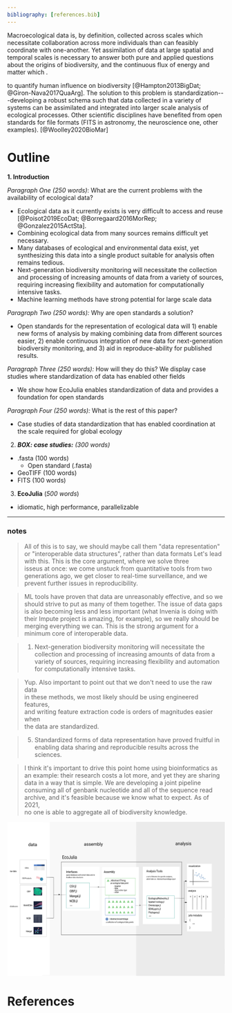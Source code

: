 ```yaml
---
bibliography: [references.bib]
---
```

Macroecological data is, by definition, collected across scales which necessitate collaboration across more individuals than can feasibly coordinate with one-another. Yet assimilation of data at large spatial and temporal scales is necessary to answer both pure and applied questions about the origins of biodiversity,  and the continuous flux of energy and matter which .

 to quantify human influence on biodiversity [@Hampton2013BigDat; @Giron-Nava2017QuaArg]. The solution to this problem is standardization---developing a robust schema such that data collected in a variety of systems can be assimilated and integrated into larger scale analysis of ecological processes. Other scientific disciplines have benefited from open standards for file formats (FITS in astronomy, the neuroscience one, other examples). [@Woolley2020BioMar]


# Outline

**1. Introduction**

_Paragraph One (250 words)_: What are the current problems with the availability of ecological data?
   - Ecological data as it currently exists is very difficult to access and reuse  [@Poisot2019EcoDat; @Borregaard2016MorRep; @Gonzalez2015ActSta].
   - Combining ecological data from many sources remains difficult yet necessary.
   - Many databases of ecological and environmental data exist, yet synthesizing this data into a single product suitable for analysis often remains tedious.
   - Next-generation biodiversity monitoring will necessitate the collection and processing of increasing amounts of data from a variety of sources, requiring increasing flexibility and automation for computationally intensive tasks.
   - Machine learning methods have strong potential for large scale data


_Paragraph Two (250 words):_ Why are open standards a solution?
- Open standards for the representation of ecological data will 1) enable new forms of analysis by making combining data from different sources easier, 2) enable continuous integration of new data for next-generation biodiversity monitoring, and 3) aid in reproduce-ability for published results.

_Paragraph Three (250 words):_ How will they do this? We display case studies where standardization of data has enabled other fields
- We show how EcoJulia enables standardization of data and provides a foundation for open standards

_Paragraph Four (250 words):_ What is the rest of this paper?
- Case studies of data standardization that has enabled coordination at the scale required for global ecology

2. _**BOX: case studies:** (300 words)_
- .fasta (100 words)
   - Open standard (.fasta)
- GeoTIFF (100 words)
- FITS (100 words)

3. **EcoJulia** (_500 words_)
- idiomatic, high performance, parallelizable



---
### notes
> All of this is to say, we should maybe call them "data representation"  
or "interoperable data structures", rather than data formats
> Let's lead with this. This is the core argument, where we solve three  
isseus at once: we come unstuck from quantitative tools from two  
generations ago, we get closer to real-time surveillance, and we  
prevent further issues in reproducibility.

> ML tools have proven that data are unreasonably  effective, and so we should strive to put as many of them together. The issue of data gaps is also becoming less and less important (what Invenia is doing with their Impute project is amazing, for example), so we really should be merging everything we can. This is the strong argument for a minimum core of interoperable data.



> 1. Next-generation biodiversity monitoring will necessitate the collection and processing of increasing amounts of data from a variety of sources, requiring increasing flexibility and automation for computationally intensive tasks.

> Yup. Also important to point out that we don't need to use the raw data  
in these methods, we most likely should be using engineered features,  
and writing feature extraction code is orders of magnitudes easier when  
the data are standardized.


>5. Standardized forms of data representation have proved fruitful in  
   enabling data sharing and reproducible results across the sciences.

> I think it's important to drive this point home using bioinformatics as  
an example: their research costs a lot more, and yet they are sharing  
data in a way that is simple. We are developing a joint pipeline  
consuming all of genbank nucleotide and all of the sequence read  
archive, and it's feasible because we know what to expect. As of 2021,  
no one is able to aggregate all of biodiversity knowledge.

![the caption](./figures/concept.png)


# References
